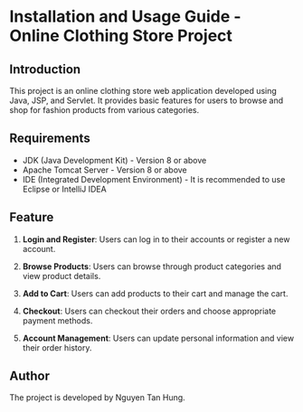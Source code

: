 # Installation and Usage Guide - Online Clothing Store Project

## Introduction

This project is an online clothing store web application developed using Java, JSP, and Servlet. It provides basic features for users to browse and shop for fashion products from various categories.

## Requirements

- JDK (Java Development Kit) - Version 8 or above
- Apache Tomcat Server - Version 8 or above
- IDE (Integrated Development Environment) - It is recommended to use Eclipse or IntelliJ IDEA

## Feature

1. **Login and Register**: Users can log in to their accounts or register a new account.

2. **Browse Products**: Users can browse through product categories and view product details.

3. **Add to Cart**: Users can add products to their cart and manage the cart.

4. **Checkout**: Users can checkout their orders and choose appropriate payment methods.

5. **Account Management**: Users can update personal information and view their order history.

## Author
The project is developed by Nguyen Tan Hung.
